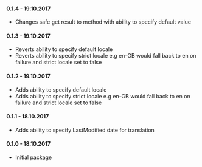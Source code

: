 #### 0.1.4 - 19.10.2017
* Changes safe get result to method with ability to specify default value

#### 0.1.3 - 19.10.2017
* Reverts ability to specify default locale
* Reverts ability to specify strict locale e.g en-GB would fall back to en on failure and strict locale set to false

#### 0.1.2 - 19.10.2017
* Adds ability to specify default locale
* Adds ability to specify strict locale e.g en-GB would fall back to en on failure and strict locale set to false

#### 0.1.1 - 18.10.2017
* Adds ability to specify LastModified date for translation

#### 0.1.0 - 18.10.2017
* Initial package
